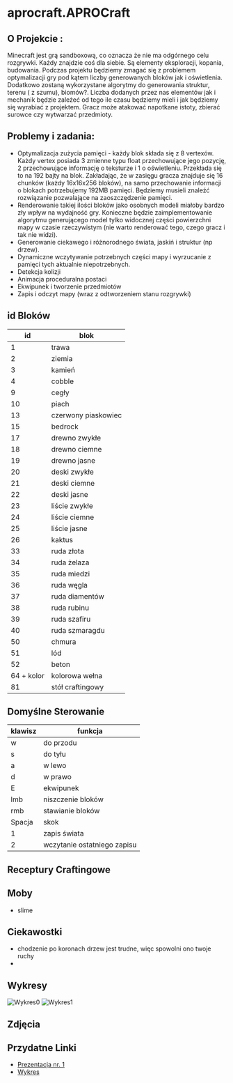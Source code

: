 # aprocraft.APROCraft

## O Projekcie : 
Minecraft jest grą sandboxową, co oznacza że nie ma odgórnego celu rozgrywki. Każdy znajdzie coś dla siebie. Są elementy eksploracji, kopania, budowania.
Podczas projektu będziemy zmagać się z problemem optymalizacji gry pod kątem liczby generowanych bloków jak i oświetlenia. Dodatkowo zostaną wykorzystane algorytmy do generowania struktur, terenu ( z szumu), biomów?.
Liczba dodanych przez nas elementów jak i mechanik będzie zależeć od tego ile czasu będziemy mieli i jak będziemy się wyrabiać z projektem.
Gracz może atakować napotkane istoty, zbierać surowce czy wytwarzać przedmioty.

## Problemy i zadania:
* Optymalizacja zużycia pamięci - każdy blok składa się z 8 vertexów. Każdy vertex posiada 3 zmienne typu float przechowujące jego pozycję, 2 przechowujące informację o teksturze i 1 o oświetleniu. Przekłada się to na 192 bajty na blok. Zakładając, że w zasięgu gracza znajduje się 16 chunków (każdy 16x16x256 bloków), na samo przechowanie informacji o blokach potrzebujemy 192MB pamięci. Będziemy musieli znaleźć rozwiązanie pozwalające na zaoszczędzenie pamięci.
* Renderowanie takiej ilości bloków jako osobnych modeli miałoby bardzo zły wpływ na wydajność gry. Konieczne będzie zaimplementowanie algorytmu generującego model tylko widocznej części powierzchni mapy w czasie rzeczywistym (nie warto renderować tego, czego gracz i tak nie widzi).
* Generowanie ciekawego i różnorodnego świata, jaskiń i struktur (np drzew).
* Dynamiczne wczytywanie potrzebnych części mapy i wyrzucanie z pamięci tych aktualnie niepotrzebnych.
* Detekcja kolizji
* Animacja proceduralna postaci
* Ekwipunek i tworzenie przedmiotów
* Zapis i odczyt mapy (wraz z odtworzeniem stanu rozgrywki)

## id Bloków

| id         | blok                |
|------------|---------------------|
| 1          | trawa               |
| 2          | ziemia              |
| 3          | kamień              |
| 4          | cobble              |
| 9          | cegły               |
| 10         | piach               |
| 13         | czerwony piaskowiec |
| 15         | bedrock             |
| 17         | drewno zwykłe       |
| 18         | drewno ciemne       |
| 19         | drewno jasne        |
| 20         | deski zwykłe        |
| 21         | deski ciemne        |
| 22         | deski jasne         |
| 23         | liście zwykłe       |
| 24         | liście ciemne       |
| 25         | liście jasne        |
| 26         | kaktus              |
| 33         | ruda złota          |
| 34         | ruda żelaza         |
| 35         | ruda miedzi         |
| 36         | ruda węgla          |
| 37         | ruda diamentów      |
| 38         | ruda rubinu         |
| 39         | ruda szafiru        |
| 40         | ruda szmaragdu      |
| 50         | chmura              |
| 51         | lód                 |
| 52         | beton               |
| 64 + kolor | kolorowa wełna      |
| 81         | stół craftingowy    |




## Domyślne Sterowanie
| klawisz | funkcja                     |
|---------|-----------------------------|
| w       | do przodu                   |
| s       | do tyłu                     |
| a       | w lewo                      |
| d       | w prawo                     |
| E       | ekwipunek                   |
| lmb     | niszczenie bloków           |
| rmb     | stawianie bloków            |
| Spacja  | skok                        |
| 1       | zapis świata                |
| 2       | wczytanie ostatniego zapisu |



## Receptury Craftingowe



## Moby
* slime

##  Ciekawostki 
* chodzenie po koronach drzew jest trudne, więc spowolni ono twoje ruchy
* 

## Wykresy
![Wykres0](https://docs.google.com/spreadsheets/d/e/2PACX-1vQBJXsq7isWDX3QzbCtcnmvPF7k0Qym3KAqQyubQCl_bKuLNvk1_lat6uu_vRzu2EN1btbbe_6Sd-kA/pubchart?oid=1796947460&format=image)
![Wykres1](https://docs.google.com/spreadsheets/d/e/2PACX-1vQBJXsq7isWDX3QzbCtcnmvPF7k0Qym3KAqQyubQCl_bKuLNvk1_lat6uu_vRzu2EN1btbbe_6Sd-kA/pubchart?oid=1053310127&format=image)


## Zdjęcia

## Przydatne Linki 
* [Prezentacja nr. 1]( https://docs.google.com/presentation/d/1kTFLFQmNeN7e-ZAb40vJj1gkO3F74Sd9fUSSIczJ3Ug/edit?usp=sharing) 
* [Wykres](https://docs.google.com/spreadsheets/d/1eKGbm1aENL7FdOXJLVnKCpnl9LFGtqn9tIk3BIec5yo/edit?usp=sharing)
